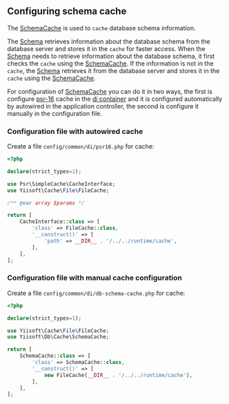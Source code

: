 ## Configuring schema cache

 The [SchemaCache](https://github.com/yiisoft/db/blob/master/src/Cache/SchemaCache.php) is used to `cache` database schema information.
 
 The [Schema](https://github.com/yiisoft/db/blob/master/src/Schema/AbstractSchema.php) retrieves information about the database schema from the database server and stores it in the `cache` for faster access. When the [Schema](https://github.com/yiisoft/db/blob/master/src/Schema/AbstractSchema.php) needs to retrieve information about the database schema, it first checks the `cache` using the [SchemaCache](https://github.com/yiisoft/db/blob/master/src/Cache/SchemaCache.php). If the information is not in the `cache`, the [Schema](https://github.com/yiisoft/db/blob/master/src/Schema/AbstractSchema.php) retrieves it from the database server and stores it in the `cache` using the [SchemaCache](https://github.com/yiisoft/db/blob/master/src/Cache/SchemaCache.php).

 For configuration of [SchemaCache](https://github.com/yiisoft/db/blob/master/src/Cache/SchemaCache.php) you can do it in two ways, the first is configure [psr-16](https://github.com/php-fig/simple-cache) cache in the [di container](https://github.com/yiisoft/di) and it is configured automatically by autowired in the application controller, the second is configure it manually in the configuration file.

### Configuration file with autowired cache

Create a file `config/common/di/psr16.php` for cache:

```php
<?php

declare(strict_types=1);

use Psr\SimpleCache\CacheInterface;
use Yiisoft\Cache\File\FileCache;

/** @var array $params */

return [
    CacheInterface::class => [
        'class' => FileCache::class,
        '__construct()' => [
            'path' => __DIR__ . '/../../runtime/cache',
        ],
    ],
];
```

### Configuration file with manual cache configuration

Create a file `config/common/di/db-schema-cache.php` for cache:

```php
<?php

declare(strict_types=1);

use Yiisoft\Cache\File\FileCache;
use Yiisoft\Db\Cache\SchemaCache;

return [
    SchemaCache::class => [
        'class' => SchemaCache::class,
        '__construct()' => [
            new FileCache(__DIR__ . '/../../runtime/cache'),
        ],
    ],
];
```


